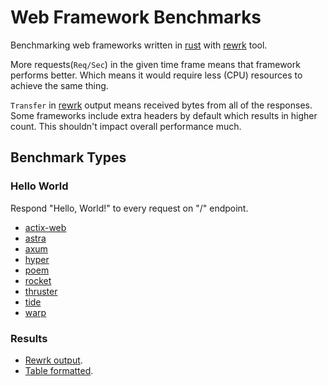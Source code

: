 # Web Framework Benchmarks

Benchmarking web frameworks written in [rust] with [rewrk] tool.

More requests(`Req/Sec`) in the given time frame means that framework performs
better.  Which means it would require less (CPU) resources to achieve the same
thing.

`Transfer` in [rewrk] output means received bytes from all of the responses.
Some frameworks include extra headers by default which results in higher count.
This shouldn't impact overall performance much.

## Benchmark Types

### Hello World

Respond "Hello, World!" to every request on "/" endpoint.

- [actix-web](benchmark/hello-world/actix-web/src/main.rs)
- [astra](benchmark/hello-world/astra/src/main.rs)
- [axum](benchmark/hello-world/axum/src/main.rs)
- [hyper](benchmark/hello-world/hyper/src/main.rs)
- [poem](benchmark/hello-world/poem/src/main.rs)
- [rocket](benchmark/hello-world/rocket/src/main.rs)
- [thruster](benchmark/hello-world/thruster/src/main.rs)
- [tide](benchmark/hello-world/tide/src/main.rs)
- [warp](benchmark/hello-world/warp/src/main.rs)

### Results
 - [Rewrk output](result/hello-world/hello-world.md).
 - [Table formatted](result/hello-world/csv/hello-world-csv.md).

[rewrk]: https://github.com/ChillFish8/rewrk
[rust]: https://github.com/rust-lang/rust
